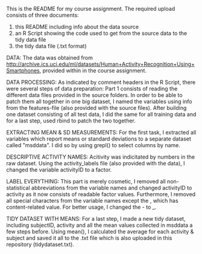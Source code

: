 This is the README for my course assignment.
The required upload consists of three documents:
1. this README including info about the data source
2. an R Script showing the code used to get from the source data to the tidy data file
3. the tidy data file (.txt format)


DATA:
The data was obtained from http://archive.ics.uci.edu/ml/datasets/Human+Activity+Recognition+Using+Smartphones, provided within in the course assignment. 

DATA PROCESSING:
As indicated by comment headers in the R Script, there were several steps of data preparation:
Part 1 consists of reading the different data files provided in the source folders. In order to be able to patch them all together in one big dataset, I named the variables using info from the features-file (also provided with the source files). After building one dataset consisting of all test data, I did the same for all training data and for a last step, used rbind to patch the two together.

EXTRACTING MEAN & SD MEASUREMENTS:
For the first task, I extracted all variables which report means or standard deviations to a separate dataset called "msddata". I did so by using grepl() to select columns by name. 

DESCRIPTIVE ACTIVITY NAMES:
Acitivity was indicitated by numbers in the raw dataset. Using the activity_labels file (also provided with the data), I changed the variable activityID to a factor.

LABEL EVERYTHING:
This part is merely cosmetic, I removed all non-statistical abbreviations from the variable names and changed activityID to activity as it now consists of readable factor values. Furthermore, I removed all special characters from the variable names except the , which has content-related value. For better usage, I changed the - to _. 

TIDY DATASET WITH MEANS:
For a last step, I made a new tidy dataset, including subjectID, activity and all the mean values collected in msddata a few steps before. Using mean(), I calculated the average for each activity & subject and saved it all to the .txt file which is also uploaded in this repository (tidydataset.txt).
